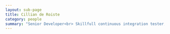 ```yaml
---
layout: sub-page
title: Cillian de Roiste
category: people
summary: "Senior Developer<br> Skillfull continuous integration tester, python veteran, eclectic digitalist and passionate Nix enthusiast."
---
```


